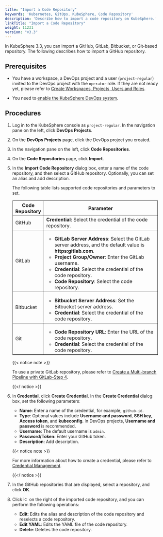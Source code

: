 ```yaml
---
title: "Import a Code Repository"
keywords: 'Kubernetes, GitOps, KubeSphere, Code Repository'
description: 'Describe how to import a code repository on KubeSphere.'
linkTitle: "Import a Code Repository"
weight: 11231
version: "v3.3"
---
```


In KubeSphere 3.3, you can import a GitHub, GitLab, Bitbucket, or Git-based repository. The following describes how to import a GitHub repository.

## Prerequisites

- You have a workspace, a DevOps project and a user (`project-regular`) invited to the DevOps project with the `operator` role. If they are not ready yet, please refer to [Create Workspaces, Projects, Users and Roles](../../../../quick-start/create-workspace-and-project/).

- You need to [enable the KubeSphere DevOps system](../../../../pluggable-components/devops/).


## Procedures

1. Log in to the KubeSphere console as `project-regular`. In the navigation pane on the left, click **DevOps Projects**.

2. On the **DevOps Projects** page, click the DevOps project you created.

3. In the navigation pane on the left, click **Code Repositories**.

4. On the **Code Repositories** page, click **Import**.

5. In the **Import Code Repository** dialog box, enter a name of the code repository, and then select a GitHub repository. Optionally, you can set an alias and add description.

   The following table lists supported code repositories and parameters to set.

   <table border="1">
     <tbody>
     	<tr>
       	<th width="20%">Code Repository</th>
         <th>Parameter</th>
       </tr>
       <tr>
       	<td>GitHub</td>
         <td><b>Credential</b>: Select the credential of the code repository.</td>
       </tr>
       <tr>
       	<td>GitLab</td>
         <td>
           <ul>
             <li><b>GitLab Server Address</b>: Select the GitLab server address, and the default value is <b>https:gitlab.com</b>.</li>
             <li><b>Project Group/Owner</b>: Enter the GitLab username.</li>
             <li><b>Credential</b>: Select the credential of the code repository.
             <li><b>Code Repository</b>: Select the code repository.</li>
           </ul>
         </td>
       <tr>
       	<td>Bitbucket</td>
         <td>
           <ul>
             <li><b>Bitbucket Server Address</b>: Set the Bitbucket server address.</li>
             <li><b>Credential</b>: Select the credential of the code repository.</li>
           </ul>
         </td>
       </tr>
       <tr>
       	<td>Git</td>
         <td>
           <ul>
             <li><b>Code Repository URL</b>: Enter the URL of the code repository.</li>
             <li><b>Credential</b>: Select the credential of the code repository.</li>
           </ul>
         </td>
       </tr>
     </tbody>
   </table>

   {{< notice note >}}

   To use a private GitLab repository, please refer to [Create a Multi-branch Pipeline with GitLab-Step 4](../../../../devops-user-guide/how-to-use/pipelines/gitlab-multibranch-pipeline/).

   {{</ notice >}}

6. In **Credential**, click **Create Credential**. In the **Create Credential** dialog box, set the following parameters:
   - **Name**: Enter a name of the credential, for example, `github-id`.
   - **Type**: Optional values include **Username and password**, **SSH key**, **Access token**, and **kubeconfig**. In DevOps projects, **Username and password** is recommended.
   - **Username**: The default username is `admin`.
   - **Password/Token**: Enter your GitHub token.
   - **Description**: Add description.

   {{< notice note >}}

   For more information about how to create a credential, please refer to [Credential Management](../../../../devops-user-guide/how-to-use/devops-settings/credential-management/).

   {{</ notice >}}

7. In the GitHub repositories that are displayed, select a repository, and click **OK**.
8. Click <img src="/images/docs/v3.x/common-icons/three-dots.png" width="15" alt="icon" /> on the right of the imported code repository, and you can perform the following operations:

   - **Edit**: Edits the alias and description of the code repository and reselects a code repository.
   - **Edit YAML**: Edits the YAML file of the code repository.
   - **Delete**: Deletes the code repository.

